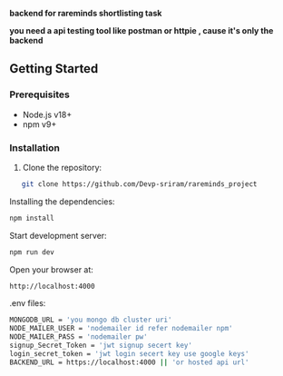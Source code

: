 **backend for rareminds shortlisting task**

**you need a api testing tool like postman or httpie , cause it's only the backend**


## Getting Started

### Prerequisites
- Node.js v18+
- npm v9+

### Installation
1. Clone the repository:
```bash
   git clone https://github.com/Devp-sriram/rareminds_project
```
Installing the dependencies:

```bash
npm install
```
Start development server:

```bash
npm run dev
```

Open your browser at:
```bash
http://localhost:4000
```

.env files:
```bash
MONGODB_URL = 'you mongo db cluster uri'
NODE_MAILER_USER = 'nodemailer id refer nodemailer npm'
NODE_MAILER_PASS = 'nodemailer pw'
signup_Secret_Token = 'jwt signup secert key'
login_secret_token = 'jwt login secert key use google keys'
BACKEND_URL = https://localhost:4000 || 'or hosted api url'
```

```
